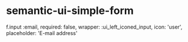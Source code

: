 # semantic-ui-simple-form

f.input :email, required: false, wrapper: :ui_left_iconed_input, icon: 'user', placeholder: 'E-mail address'

